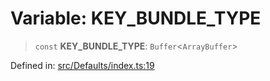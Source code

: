 # Variable: KEY\_BUNDLE\_TYPE

> `const` **KEY\_BUNDLE\_TYPE**: `Buffer`\<`ArrayBuffer`\>

Defined in: [src/Defaults/index.ts:19](https://github.com/Fokusdotid/Baileys/blob/e5a24e138f3b69cf124e0406999e537d5c9a6c18/src/Defaults/index.ts#L19)
